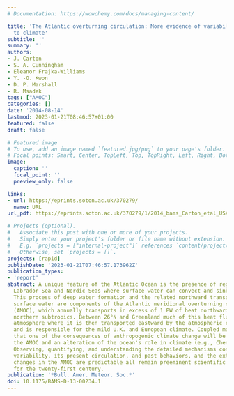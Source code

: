 ```yaml
---
# Documentation: https://wowchemy.com/docs/managing-content/

title: 'The Atlantic overturning circulation: More evidence of variability and links
  to climate'
subtitle: ''
summary: ''
authors:
- J. Carton
- S. A. Cunningham
- Eleanor Frajka-Williams
- Y. -O. Kwon
- D. P. Marshall
- R. Msadek
tags: ["AMOC"]
categories: []
date: '2014-08-14'
lastmod: 2023-01-21T08:46:57+01:00
featured: false
draft: false

# Featured image
# To use, add an image named `featured.jpg/png` to your page's folder.
# Focal points: Smart, Center, TopLeft, Top, TopRight, Left, Right, BottomLeft, Bottom, BottomRight.
image:
  caption: ''
  focal_point: ''
  preview_only: false

links:
- url: https://eprints.soton.ac.uk/370279/
  name: URL
url_pdf: https://eprints.soton.ac.uk/370279/1/2014_bams_Carton_etal_USAMOC.pdf  

# Projects (optional).
#   Associate this post with one or more of your projects.
#   Simply enter your project's folder or file name without extension.
#   E.g. `projects = ["internal-project"]` references `content/project/deep-learning/index.md`.
#   Otherwise, set `projects = []`.
projects: [rapid]
publishDate: '2023-01-21T07:46:57.173962Z'
publication_types:
- 'report'
abstract: A unique feature of the Atlantic Ocean is the presence of regions in the
  Labrador Sea and Nordic Seas where surface water can convect and sink to deep levels.
  This process of deep water formation and the related northward transport of warm
  surface water are components of the Atlantic meridional overturning circulation
  (AMOC), which annually transports in excess of 1 PW of heat northward through the
  northern subtropics. Between 26°N and Greenland much of this heat flux enters the
  atmosphere where it is then transported eastward by the atmospheric circulation
  and is responsible for the mild U.K. and European climate. Coupled models suggest
  that one of the consequences of anthropogenic climate change will be a slowing of
  the AMOC and an alteration of the ocean's role in climate (e.g., Cheng et al. 2013).
  Observing, quantifying, and understanding the detailed mechanisms controlling AMOC
  variability, its present circulation, and past behaviors, and the extent to which
  changes in the AMOC are predictable all remain preeminent scientific challenges
  for the twenty-first century.
publication: '*Bull. Amer. Meteor. Soc.*'
doi: 10.1175/BAMS-D-13-00234.1
---
```


